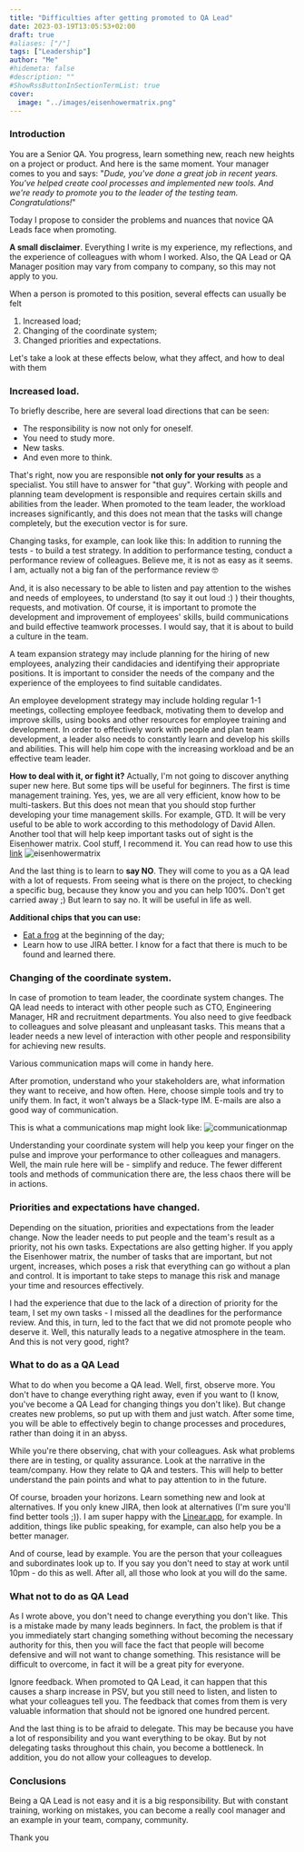 ```yaml
---
title: "Difficulties after getting promoted to QA Lead"
date: 2023-03-19T13:05:53+02:00
draft: true
#aliases: ["/"]
tags: ["Leadership"]
author: "Me"
#hidemeta: false
#description: ""
#ShowRssButtonInSectionTermList: true
cover:
  image: "../images/eisenhowermatrix.png"
---
```


### Introduction
You are a Senior QA. You progress, learn something new, reach new heights on a project or product. And here is the same moment. Your manager comes to you and says: <span class="personal">"*Dude, you've done a great job in recent years. You've helped create cool processes and implemented new tools. And we're ready to promote you to the leader of the testing team. Congratulations!*"</span>

Today I propose to consider the problems and nuances that novice QA Leads face when promoting.

**A small disclaimer**. Everything I write is my experience, my reflections, and the experience of colleagues with whom I worked. Also, the QA Lead or QA Manager position may vary from company to company, so this may not apply to you.

When a person is promoted to this position, several effects can usually be felt
1. Increased load;
2. Changing of the coordinate system;
3. Changed priorities and expectations.

Let's take a look at these effects below, what they affect, and how to deal with them

### Increased load.
To briefly describe, here are several load directions that can be seen:
- The responsibility is now not only for oneself.
- You need to study more.
- New tasks.
- And even more to think.

That's right, now you are responsible **not only for your results** as a specialist. You still have to answer for "that guy".
Working with people and planning team development is responsible and requires certain skills and abilities from the leader. When promoted to the team leader, the workload increases significantly, and this does not mean that the tasks will change completely, but the execution vector is for sure.

Changing tasks, for example, can look like this:
In addition to running the tests - to build a test strategy. In addition to performance testing, conduct a performance review of colleagues.
Believe me, it is not as easy as it seems. I am, actually not a big fan of the performance review 🤓 

And, it is also necessary to be able to listen and pay attention to the wishes and needs of employees, to understand (to say it out loud :) ) their thoughts, requests, and motivation.
Of course, it is important to promote the development and improvement of employees' skills, build communications and build effective teamwork processes. I would say, that it is about to build a culture in the team.

A team expansion strategy may include planning for the hiring of new employees, analyzing their candidacies and identifying their appropriate positions. It is important to consider the needs of the company and the experience of the employees to find suitable candidates.

An employee development strategy may include holding regular 1-1 meetings, collecting employee feedback, motivating them to develop and improve skills, using books and other resources for employee training and development.
In order to effectively work with people and plan team development, a leader also needs to constantly learn and develop his skills and abilities. This will help him cope with the increasing workload and be an effective team leader.
   
**How to deal with it, or fight it?**
Actually, I'm not going to discover anything super new here. But some tips will be useful for beginners.
The first is time management training. Yes, yes, we are all very efficient, know how to be multi-taskers. But this does not mean that you should stop further developing your time management skills.
For example, GTD. It will be very useful to be able to work according to this methodology of David Allen.
Another tool that will help keep important tasks out of sight is the Eisenhower matrix. Cool stuff, I recommend it.
You can read how to use this [link](https://untools.co/eisenhower-matrix)
![eisenhowermatrix](../images/eisenhowermatrix.png)

And the last thing is to learn to **say NO**. They will come to you as a QA lead with a lot of requests. From seeing what is there on the project, to checking a specific bug, because they know you and you can help 100%. Don't get carried away ;) But learn to say no. It will be useful in life as well.

**Additional chips that you can use:**
- [Eat a frog](https://unito.io/blog/eat-the-frog) at the beginning of the day;
- Learn how to use JIRA better. I know for a fact that there is much to be found and learned there.

### Changing of the coordinate system.
In case of promotion to team leader, the coordinate system changes. The QA lead needs to interact with other people such as CTO, Engineering Manager, HR and recruitment departments. You also need to give feedback to colleagues and solve pleasant and unpleasant tasks. This means that a leader needs a new level of interaction with other people and responsibility for achieving new results.

Various communication maps will come in handy here.

After promotion, understand who your stakeholders are, what information they want to receive, and how often.
Here, choose simple tools and try to unify them. In fact, it won't always be a Slack-type IM. E-mails are also a good way of communication.

This is what a communications map might look like:
![communicationmap](../images/Communication_map.jpg)

Understanding your coordinate system will help you keep your finger on the pulse and improve your performance to other colleagues and managers. Well, the main rule here will be - simplify and reduce.
The fewer different tools and methods of communication there are, the less chaos there will be in actions.

### Priorities and expectations have changed.
Depending on the situation, priorities and expectations from the leader change. Now the leader needs to put people and the team's result as a priority, not his own tasks. Expectations are also getting higher. If you apply the Eisenhower matrix, the number of tasks that are important, but not urgent, increases, which poses a risk that everything can go without a plan and control. It is important to take steps to manage this risk and manage your time and resources effectively.

I had the experience that due to the lack of a direction of priority for the team, I set my own tasks - I missed all the deadlines for the performance review. And this, in turn, led to the fact that we did not promote people who deserve it.
Well, this naturally leads to a negative atmosphere in the team. And this is not very good, right?

### What to do as a QA Lead
What to do when you become a QA lead.
Well, first, observe more. You don't have to change everything right away, even if you want to (I know, you've become a QA Lead for changing things you don't like). But change creates new problems, so put up with them and just watch. After some time, you will be able to effectively begin to change processes and procedures, rather than doing it in an abyss.

While you're there observing, chat with your colleagues. Ask what problems there are in testing, or quality assurance. Look at the narrative in the team/company. How they relate to QA and testers. This will help to better understand the pain points and what to pay attention to in the future.

Of course, broaden your horizons. Learn something new and look at alternatives. If you only knew JIRA, then look at alternatives (I'm sure you'll find better tools ;)). I am super happy with the [Linear.app](http://linear.app/), for example. 
In addition, things like public speaking, for example, can also help you be a better manager.

And of course, lead by example. You are the person that your colleagues and subordinates look up to. If you say you don't need to stay at work until 10pm - do this as well. After all, all those who look at you will do the same.

### What not to do as QA Lead
As I wrote above, you don't need to change everything you don't like. This is a mistake made by many leads beginners. In fact, the problem is that if you immediately start changing something without becoming the necessary authority for this, then you will face the fact that people will become defensive and will not want to change something. This resistance will be difficult to overcome, in fact it will be a great pity for everyone.

Ignore feedback. When promoted to QA Lead, it can happen that this causes a sharp increase in PSV, but you still need to listen, and listen to what your colleagues tell you. The feedback that comes from them is very valuable information that should not be ignored one hundred percent.

And the last thing is to be afraid to delegate. This may be because you have a lot of responsibility and you want everything to be okay. But by not delegating tasks throughout this chain, you become a bottleneck. In addition, you do not allow your colleagues to develop.

### Conclusions
Being a QA Lead is not easy and it is a big responsibility. But with constant training, working on mistakes, you can become a really cool manager and an example in your team, company, community.

Thank you